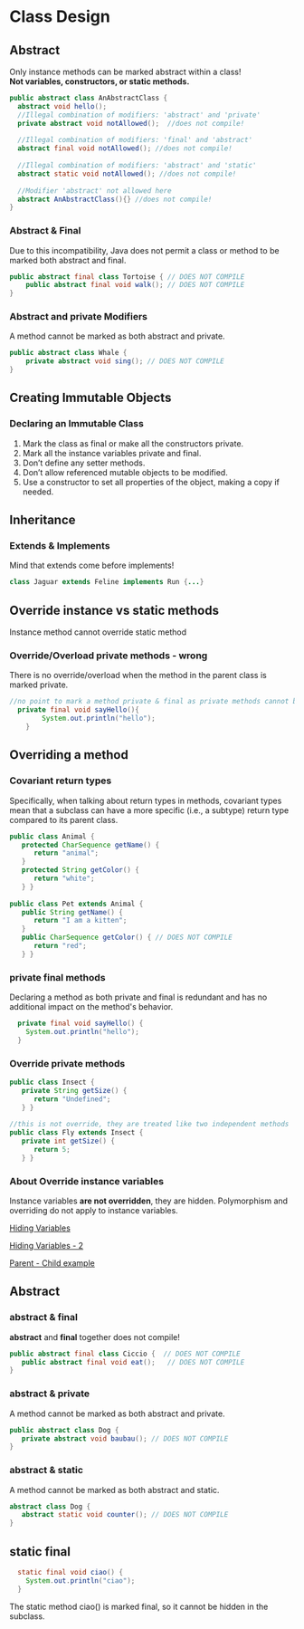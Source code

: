 # Class Design
## Abstract
Only instance methods can be marked abstract within a class!   
**Not variables, constructors, or static methods.**

```java
public abstract class AnAbstractClass {
  abstract void hello();
  //Illegal combination of modifiers: 'abstract' and 'private'
  private abstract void notAllowed();  //does not compile!
  
  //Illegal combination of modifiers: 'final' and 'abstract'
  abstract final void notAllowed(); //does not compile!
  
  //Illegal combination of modifiers: 'abstract' and 'static'
  abstract static void notAllowed(); //does not compile!
  
  //Modifier 'abstract' not allowed here
  abstract AnAbstractClass(){} //does not compile!
}
```
### Abstract & Final
Due to this incompatibility, Java does not permit a class or method to be marked both abstract and final.
```java
public abstract final class Tortoise { // DOES NOT COMPILE 
    public abstract final void walk(); // DOES NOT COMPILE
}

```
### Abstract and private Modifiers
A method cannot be marked as both abstract and private.
```java
public abstract class Whale {
    private abstract void sing(); // DOES NOT COMPILE
}
```
## Creating Immutable Objects
### Declaring an Immutable Class
1. Mark the class as final or make all the constructors private.
2. Mark all the instance variables private and final.
3. Don’t define any setter methods.
4. Don’t allow referenced mutable objects to be modified.
5. Use a constructor to set all properties of the object, making a copy if needed.

## Inheritance
### Extends & Implements
Mind that extends come before implements!
```java
class Jaguar extends Feline implements Run {...}
```

## Override instance vs static methods
Instance method cannot override static method 

### Override/Overload private methods - wrong
There is no override/overload when the method in the parent class is marked private.

```java
//no point to mark a method private & final as private methods cannot be overridden
  private final void sayHello(){
        System.out.println("hello");
    }
```

## Overriding a method
### Covariant return types

Specifically, when talking about
return types in methods, covariant types mean that a subclass can have a more specific (i.e., a
subtype) return type compared to its parent class.

```java
public class Animal {
   protected CharSequence getName() {
      return "animal";
   }
   protected String getColor() {
      return "white";
   } }
 
public class Pet extends Animal {
   public String getName() {
      return "I am a kitten";
   }
   public CharSequence getColor() { // DOES NOT COMPILE
      return "red";
   } }
```

### private final methods
Declaring a method as both private and final is redundant and has no additional impact on the method's behavior.
```java
  private final void sayHello() {
    System.out.println("hello");
  }
```
### Override private methods
```java
public class Insect {
   private String getSize() {
      return "Undefined";
   } }
 
//this is not override, they are treated like two independent methods
public class Fly extends Insect {
   private int getSize() {
      return 5;
   } }
```

### About Override instance variables
Instance variables **are not overridden**, they are hidden.
Polymorphism and overriding do not apply to instance variables.

[Hiding Variables](../src/main/java/org/enricogiurin/ocp17/book/ch6/inheritance/HidingVariables.java)  

[Hiding Variables - 2](../src/main/java/org/enricogiurin/ocp17/book/ch6/inheritance/OverrideInstanceVariables.java)

[Parent - Child example](../src/main/java/org/enricogiurin/ocp17/book/ch6/overriding/Child.java)




## Abstract
### abstract & final
**abstract** and **final** together does not compile!
```java
public abstract final class Ciccio {  // DOES NOT COMPILE
   public abstract final void eat();   // DOES NOT COMPILE
}
```
### abstract & private
A method cannot be marked as both abstract and private. 
```java
public abstract class Dog {
   private abstract void baubau(); // DOES NOT COMPILE
}
```
### abstract & static
A method cannot be marked as both abstract and static.
```java
abstract class Dog {
   abstract static void counter(); // DOES NOT COMPILE
}
```
## static final
```java
  static final void ciao() {
    System.out.println("ciao");
  }

```
The static method ciao() is marked final, so it cannot be hidden in the subclass.
